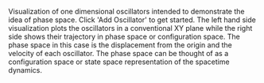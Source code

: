 Visualization of one dimensional oscillators intended to demonstrate the idea of phase space. Click 'Add Oscillator' to get started. 
The left hand side visualization plots the oscillators in a conventional XY plane while the right side shows their trajectory in 
phase space or configuration space. The phase space in this case is the displacement from the origin and the velocity of each oscillator.
The phase space can be thought of as a configuration space or state space representation of the spacetime dynamics. 
